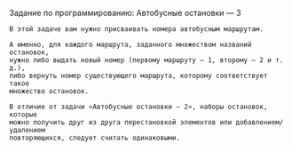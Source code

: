 Задание по программированию: Автобусные остановки — 3

	В этой задаче вам нужно присваивать номера автобусным маршрутам.

	А именно, для каждого маршрута, заданного множеством названий остановок, 
	нужно либо выдать новый номер (первому маршруту — 1, второму — 2 и т. д.), 
	либо вернуть номер существующего маршрута, которому соответствует такое 
	множество остановок.

	В отличие от задачи «Автобусные остановки — 2», наборы остановок, которые 
	можно получить друг из друга перестановкой элементов или добавлением/удалением 
	повторяющихся, следует считать одинаковыми.